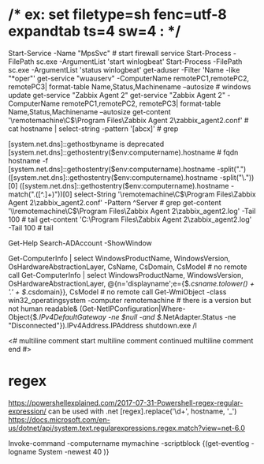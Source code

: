 # /* ex: set filetype=sh fenc=utf-8 expandtab ts=4 sw=4 : */

Start-Service -Name "MpsSvc" # start firewall service
Start-Process -FilePath sc.exe -ArgumentList 'start winlogbeat'
Start-Process -FilePath sc.exe -ArgumentList 'status winlogbeat'
get-aduser -Filter 'Name -like "*oper"'
get-service "wuauserv"       -ComputerName remotePC1,remotePC2, remotePC3| format-table Name,Status,Machinename –autosize # windows update
get-service "Zabbix Agent 2"
get-service "Zabbix Agent 2" -ComputerName remotePC1,remotePC2, remotePC3| format-table Name,Status,Machinename –autosize
get-content '\\remotemachine\C$\Program Files\Zabbix Agent 2\zabbix_agent2.conf' # cat
hostname | select-string -pattern '[abcx]' # grep

[system.net.dns]::gethostbyname is deprecated
[system.net.dns]::gethostentry($env:computername).hostname # fqdn hostname -f
[system.net.dns]::gethostentry($env:computername).hostname -split("\.")
([system.net.dns]::gethostentry($env:computername).hostname -split("\."))[0]
([system.net.dns]::gethostentry($env:computername).hostname -match("\.([^.]+)"))[0]
select-String '\\remotemachine\C$\Program Files\Zabbix Agent 2\zabbix_agent2.conf' -Pattern ^Server # grep
get-content '\\remotemachine\C$\Program Files\Zabbix Agent 2\zabbix_agent2.log' -Tail 100 # tail
get-content 'C:\Program Files\Zabbix Agent 2\zabbix_agent2.log' -Tail 100 # tail

Get-Help Search-ADAccount -ShowWindow

Get-ComputerInfo | select WindowsProductName, WindowsVersion, OsHardwareAbstractionLayer, CsName, CsDomain, CsModel # no remote call
Get-ComputerInfo | select WindowsProductName, WindowsVersion, OsHardwareAbstractionLayer, @{n='displayname';e={$_.csname.tolower() + '.' + $_.csdomain}}, CsModel # no remote call
Get-WmiObject -class win32_operatingsystem -computer remotemachine # there is a version but not human readable&
(Get-NetIPConfiguration|Where-Object{$_.IPv4DefaultGateway -ne $null -and $_.NetAdapter.Status -ne "Disconnected"}).IPv4Address.IPAddress
shutdown.exe /l

<# multiline comment start
multiline comment continued
multiline comment end #>

# regex
https://powershellexplained.com/2017-07-31-Powershell-regex-regular-expression/
can be used with .net
[regex].replace('\d+', hostname, '_')
https://docs.microsoft.com/en-us/dotnet/api/system.text.regularexpressions.regex.match?view=net-6.0


Invoke-command -computername mymachine -scriptblock {(get-eventlog -logname System -newest 40 )}
